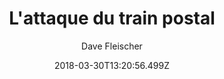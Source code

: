 ---
tmdb_id: '145931'
title: L'attaque du train postal
original_title: Billion Dollar Limited
author: Dave Fleischer
img_name: billionDollarLimited.jpg
release_date: '1942-01-09'
synopsis: ''
tags:
- Superman
- Fleischer
category:
- Dessins Animés
youtube_url: ''
vimeo_url: ''
archive_url: ''
dailymotion_url: //www.dailymotion.com/embed/video/x6h1b9d
cast: 'Joan Alexander,Bud Collyer,Julian Noa'
crew: 'Dave Fleischer,Seymour Kneitel,Izzy Sparber,Jerry Siegel,Joe Shuster'
imdb_id: tt0034515
adult: 'false'
date: '2018-03-30T13:20:56.499Z'
slug: lattaque-du-train-postal
---